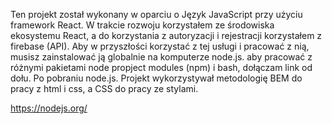 Ten projekt został wykonany w oparciu o Język JavaScript przy użyciu framework React. W trakcie rozwoju korzystałem ze środowiska ekosystemu React, a do korzystania z autoryzacji i rejestracji korzystałem z firebase (API). Aby w przyszłości korzystać z tej usługi i pracować z nią, musisz zainstalować ją globalnie na komputerze node.js. aby pracować z różnymi pakietami node propject modules (npm) i bash, dołączam link od dołu. Po pobraniu node.js. Projekt wykorzystywał metodologię BEM do pracy z html i css, a CSS do pracy ze stylami.

<!-- Node js -->

https://nodejs.org/
